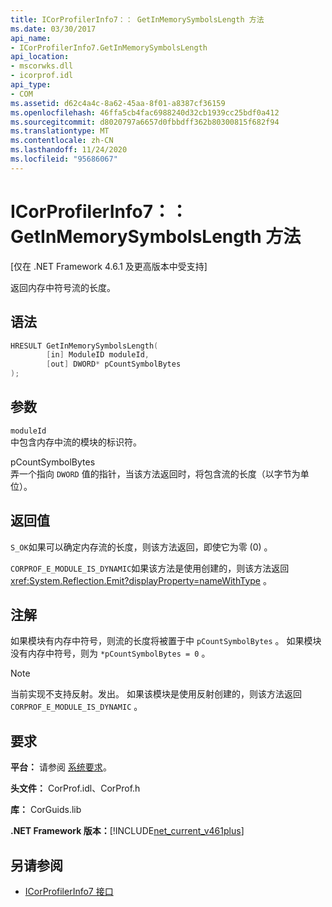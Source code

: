 ```yaml
---
title: ICorProfilerInfo7：： GetInMemorySymbolsLength 方法
ms.date: 03/30/2017
api_name:
- ICorProfilerInfo7.GetInMemorySymbolsLength
api_location:
- mscorwks.dll
- icorprof.idl
api_type:
- COM
ms.assetid: d62c4a4c-8a62-45aa-8f01-a8387cf36159
ms.openlocfilehash: 46ffa5cb4fac6988240d32cb1939cc25bdf0a412
ms.sourcegitcommit: d8020797a6657d0fbbdff362b80300815f682f94
ms.translationtype: MT
ms.contentlocale: zh-CN
ms.lasthandoff: 11/24/2020
ms.locfileid: "95686067"
---
```

# <a name="icorprofilerinfo7getinmemorysymbolslength-method"></a>ICorProfilerInfo7：： GetInMemorySymbolsLength 方法

[仅在 .NET Framework 4.6.1 及更高版本中受支持]  
  
 返回内存中符号流的长度。  
  
## <a name="syntax"></a>语法  
  
```cpp  
HRESULT GetInMemorySymbolsLength(  
        [in] ModuleID moduleId,  
        [out] DWORD* pCountSymbolBytes  
);  
```  
  
## <a name="parameters"></a>参数  

 `moduleId`  
 中包含内存中流的模块的标识符。  
  
 pCountSymbolBytes  
 弄一个指向 `DWORD` 值的指针，当该方法返回时，将包含流的长度（以字节为单位）。  
  
## <a name="return-value"></a>返回值  

 `S_OK`如果可以确定内存流的长度，则该方法返回，即使它为零 (0) 。  
  
 `CORPROF_E_MODULE_IS_DYNAMIC`如果该方法是使用创建的，则该方法返回 <xref:System.Reflection.Emit?displayProperty=nameWithType> 。  
  
## <a name="remarks"></a>注解  

 如果模块有内存中符号，则流的长度将被置于中 `pCountSymbolBytes` 。 如果模块没有内存中符号，则为 `*pCountSymbolBytes = 0` 。  
  
> [!NOTE]
> 当前实现不支持反射。发出。 如果该模块是使用反射创建的，则该方法返回 `CORPROF_E_MODULE_IS_DYNAMIC` 。  
  
## <a name="requirements"></a>要求  

 **平台：** 请参阅 [系统要求](../../get-started/system-requirements.md)。  
  
 **头文件：** CorProf.idl、CorProf.h  
  
 **库：** CorGuids.lib  
  
 **.NET Framework 版本：**[!INCLUDE[net_current_v461plus](../../../../includes/net-current-v461plus-md.md)]  
  
## <a name="see-also"></a>另请参阅

- [ICorProfilerInfo7 接口](icorprofilerinfo7-interface.md)
